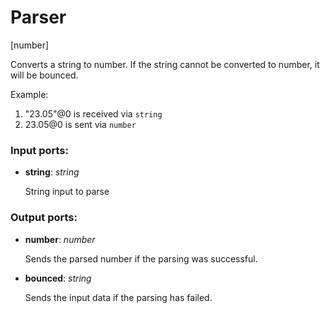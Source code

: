 # Parser

[number]

Converts a string to number. If the string cannot be converted to number, it will be bounced.

Example:

1. "23.05"@0 is received via `string`
2. 23.05@0 is sent via `number`

### Input ports:

* __string__: _string_

    String input to parse



### Output ports:

* __number__: _number_

    Sends the parsed number if the parsing was successful.



* __bounced__: _string_

    Sends the input data if the parsing has failed.



